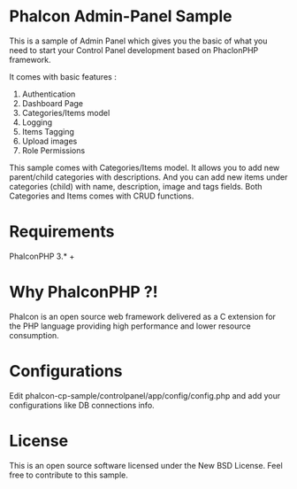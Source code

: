 # Phalcon Admin-Panel Sample

This is a sample of Admin Panel which gives you the basic of what you need to start your Control Panel development based on PhaclonPHP framework. 

It comes with basic features : 
1. Authentication 
2. Dashboard Page
3. Categories/Items model
4. Logging
5. Items Tagging
6. Upload images
7. Role Permissions

This sample comes with Categories/Items model. It allows you to add new parent/child categories with descriptions. And you can add new items under categories (child) with name, description, image and tags fields. Both Categories and Items comes with CRUD functions. 

# Requirements 
PhalconPHP 3.* + 

# Why PhalconPHP ?!
Phalcon is an open source web framework delivered as a C extension for the PHP language providing high performance and lower resource consumption.

# Configurations 
Edit phalcon-cp-sample/controlpanel/app/config/config.php and add your configurations like DB connections info.


# License
This is an open source software licensed under the New BSD License. Feel free to contribute to this sample.

